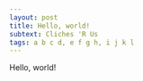 ```yaml
---
layout: post
title: Hello, world!
subtext: Cliches 'R Us
tags: a b c d, e f g h, i j k l
---
```


Hello, world!